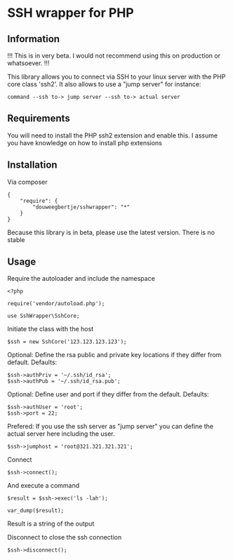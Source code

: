 # SSH wrapper for PHP

## Information

!!! This is in very beta. I would not recommend using this on production or whatsoever. !!!

This library allows you to connect via SSH to your linux server with the PHP core class 'ssh2'.
It also allows to use a "jump server" for instance:

    command --ssh to-> jump server --ssh to-> actual server
    
## Requirements
    
You will need to install the PHP ssh2 extension and enable this. I assume you have knowledge on how to install php extensions
     
     
## Installation

Via composer

    {
        "require": {
            "douweegbertje/sshwrapper": "*"
        }
    }

Because this library is in beta, please use the latest version. There is no stable

## Usage

Require the autoloader and include the namespace

    <?php
    
    require('vendor/autoload.php');
    
    use SshWrapper\SshCore;
    
Initiate the class with the host
    
    $ssh = new SshCore('123.123.123.123');
    
Optional: Define the rsa public and private key locations if they differ from default. Defaults:
    
    $ssh->authPriv = '~/.ssh/id_rsa';
    $ssh->authPub = '~/.ssh/id_rsa.pub';
    
Optional: Define user and port if they differ from the default. Defaults:    

    $ssh->authUser = 'root';
    $ssh->port = 22;
    
Prefered: If you use the ssh server as "jump server" you can define the actual server here including the user.
    
    $ssh->jumphost = 'root@321.321.321.321';
    
Connect    
    
    $ssh->connect();
    
And execute a command
    
    $result = $ssh->exec('ls -lah');
    
    var_dump($result);
    
Result is a string of the output

Disconnect to close the ssh connection

    $ssh->disconnect();

